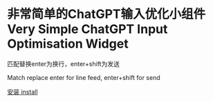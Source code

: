 # 非常简单的ChatGPT输入优化小组件 Very Simple ChatGPT Input Optimisation Widget


匹配替换enter为换行，enter+shift为发送

Match replace enter for line feed, enter+shift for send

[安装 install](https://github.com/wuyilingwei/YigerenUserScript/raw/main/userjs/chatgpt/replace_send_key.user.js)

